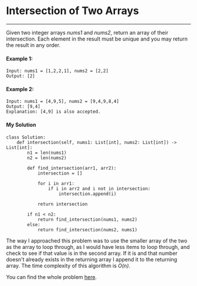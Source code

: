 # Intersection of Two Arrays
---

Given two integer arrays *nums1* and *nums2*, return an array of their intersection. Each element in the result must be unique and you may return the result in any order.

#### Example 1:

    Input: nums1 = [1,2,2,1], nums2 = [2,2]
    Output: [2]

#### Example 2:

    Input: nums1 = [4,9,5], nums2 = [9,4,9,8,4]
    Output: [9,4]
    Explanation: [4,9] is also accepted.

#### My Solution

    class Solution:
        def intersection(self, nums1: List[int], nums2: List[int]) -> List[int]:
            n1 = len(nums1)
            n2 = len(nums2)

            def find_intersection(arr1, arr2):
                intersection = []

                for i in arr1:
                    if i in arr2 and i not in intersection:
                        intersection.append(i)

                return intersection

            if n1 < n2:
                return find_intersection(nums1, nums2)
            else:
                return find_intersection(nums2, nums1)

The way I approached this problem was to use the smaller array of the two as the array to loop through, as I would have less items to loop through, and check to see if that value is in the second array. If it is and that number doesn't already exists in the returning array I append it to the returning array. The time complexity of this algorithm is *O(n)*. 

You can find the whole problem [here](https://leetcode.com/problems/intersection-of-two-arrays/).
